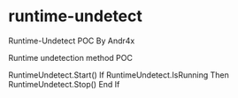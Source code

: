 # runtime-undetect
Runtime-Undetect POC By Andr4x

Runtime undetection method POC

RuntimeUndetect.Start()
If RuntimeUndetect.IsRunning Then
	RuntimeUndetect.Stop()
End If
